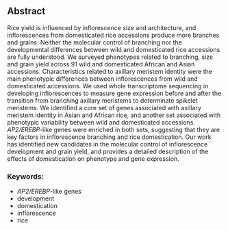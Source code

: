 ## Abstract

Rice yield is influenced by inflorescence size and architecture, and inflorescences from domesticated rice accessions produce more branches and grains.
Neither the molecular control of branching nor the developmental differences between wild and domesticated rice accessions are fully understood.
We surveyed phenotypes related to branching, size and grain yield across 91 wild and domesticated African and Asian accessions.
Characteristics related to axillary meristem identity were the main phenotypic differences between inflorescences from wild and domesticated accessions.
We used whole transcriptome sequencing in developing inflorescences to measure gene expression before and after the transition from branching axillary meristems to determinate spikelet meristems.
We identified a core set of genes associated with axillary meristem identity in Asian and African rice, and another set associated with phenotypic variability between wild and domesticated accessions.
*AP2/EREBP*-like genes were enriched in both sets, suggesting that they are key factors in inflorescence branching and rice domestication.
Our work has identified new candidates in the molecular control of inflorescence development and grain yield, and provides a detailed description of the effects of domestication on phenotype and gene expression.

### Keywords:

- *AP2/EREBP*-like genes
- development
- domestication
- inflorescence
- rice
